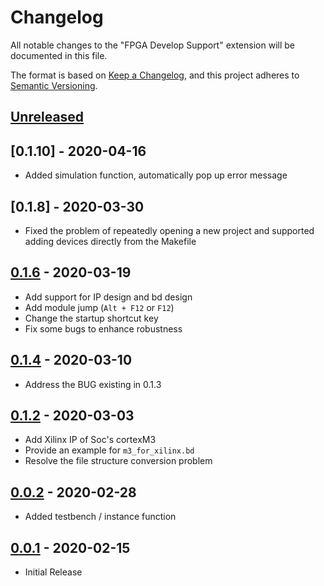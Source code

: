 # Changelog

All notable changes to the "FPGA Develop Support" extension will be documented in this file.

The format is based on [Keep a Changelog](https://keepachangelog.com/en/1.0.0/),
and this project adheres to [Semantic Versioning](https://semver.org/spec/v2.0.0.html).

## [Unreleased]

## [0.1.10] - 2020-04-16

- Added simulation function, automatically pop up error message

## [0.1.8] - 2020-03-30

- Fixed the problem of repeatedly opening a new project and supported adding devices directly from the Makefile

## [0.1.6] - 2020-03-19

- Add support for IP design and bd design
- Add module jump (`Alt + F12` or `F12`)
- Change the startup shortcut key
- Fix some bugs to enhance robustness

## [0.1.4] - 2020-03-10

- Address the BUG existing in 0.1.3

## [0.1.2] - 2020-03-03

- Add Xilinx IP of Soc's cortexM3
- Provide an example for `m3_for_xilinx.bd`
- Resolve the file structure conversion problem

## [0.0.2] - 2020-02-28

- Added testbench / instance function

## [0.0.1] - 2020-02-15

- Initial Release

[Unreleased]: https://github.com/Bestduan/fpga_support_plug/compare/06093a8fb5711b1979ff1695c629f866a00cd5f2...HEAD
[0.2.6]:      https://github.com/Bestduan/fpga_support_plug/compare/ca730fcf38e34a6ede6b41499e0d84939629e7a7...06093a8fb5711b1979ff1695c629f866a00cd5f2
[0.1.6]:      https://github.com/Bestduan/fpga_support_plug/compare/55d3179c8c7d52e2c6730da8d33676e0296e95d9...ca730fcf38e34a6ede6b41499e0d84939629e7a7
[0.1.4]:      https://github.com/Bestduan/fpga_support_plug/compare/d2a752cc39a181b8ed0460bead989f0e623239ef...55d3179c8c7d52e2c6730da8d33676e0296e95d9
[0.1.2]:      https://github.com/Bestduan/fpga_support_plug/compare/3e7755939489bec1c912fc66f79c476b71c4a40e...d2a752cc39a181b8ed0460bead989f0e623239ef
[0.0.2]:      https://github.com/Bestduan/fpga_support_plug/compare/d42c5177a1e2edc871a22e3c00325b99a4061b16...3e7755939489bec1c912fc66f79c476b71c4a40e
[0.0.1]:      https://github.com/Bestduan/fpga_support_plug/compare/b7b7a91dee4a61d1b1d6ab47f3259b10b8138f3e...d42c5177a1e2edc871a22e3c00325b99a4061b16
